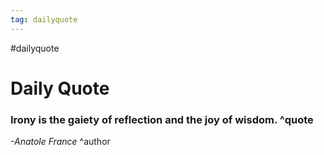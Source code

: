```yaml
---
tag: dailyquote
---
```


#dailyquote

# Daily Quote

### Irony is the gaiety of reflection and the joy of wisdom. ^quote
*-Anatole France* ^author
